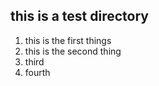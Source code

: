 ## this is a test directory ##

1. this is the first things
1. this is the second thing
1. third
7. fourth
